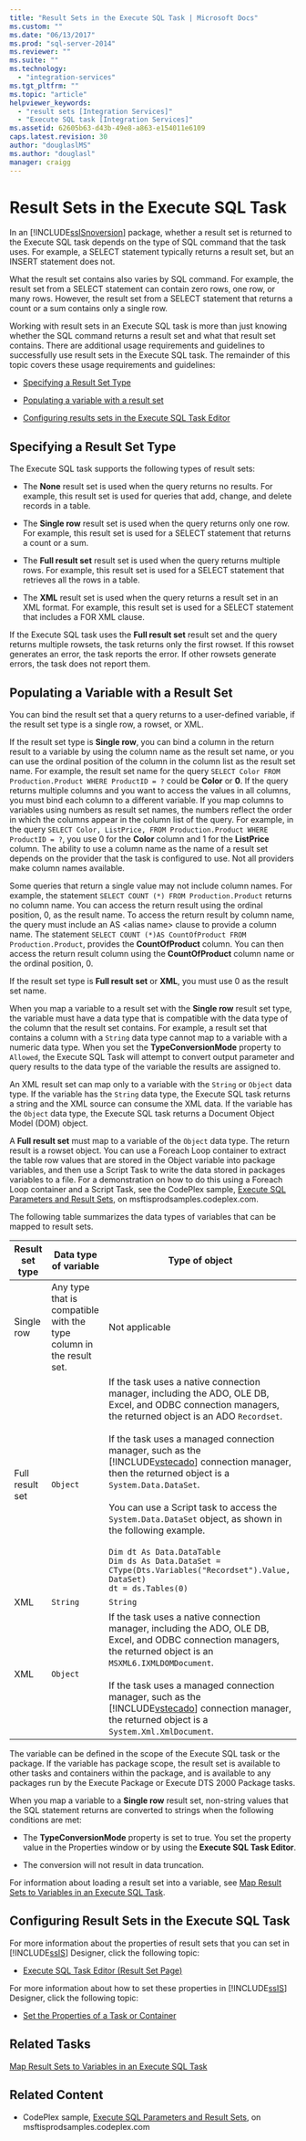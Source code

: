 ```yaml
---
title: "Result Sets in the Execute SQL Task | Microsoft Docs"
ms.custom: ""
ms.date: "06/13/2017"
ms.prod: "sql-server-2014"
ms.reviewer: ""
ms.suite: ""
ms.technology: 
  - "integration-services"
ms.tgt_pltfrm: ""
ms.topic: "article"
helpviewer_keywords: 
  - "result sets [Integration Services]"
  - "Execute SQL task [Integration Services]"
ms.assetid: 62605b63-d43b-49e8-a863-e154011e6109
caps.latest.revision: 30
author: "douglaslMS"
ms.author: "douglasl"
manager: craigg
---
```

# Result Sets in the Execute SQL Task
  In an [!INCLUDE[ssISnoversion](../includes/ssisnoversion-md.md)] package, whether a result set is returned to the Execute SQL task depends on the type of SQL command that the task uses. For example, a SELECT statement typically returns a result set, but an INSERT statement does not.  
  
 What the result set contains also varies by SQL command. For example, the result set from a SELECT statement can contain zero rows, one row, or many rows. However, the result set from a SELECT statement that returns a count or a sum contains only a single row.  
  
 Working with result sets in an Execute SQL task is more than just knowing whether the SQL command returns a result set and what that result set contains. There are additional usage requirements and guidelines to successfully use result sets in the Execute SQL task. The remainder of this topic covers these usage requirements and guidelines:  
  
-   [Specifying a Result Set Type](#Result_set_type)  
  
-   [Populating a variable with a result set](#Populate_variable_with_result_set)  
  
-   [Configuring results sets in the Execute SQL Task Editor](#Configure_result_sets)  
  
##  <a name="Result_set_type"></a> Specifying a Result Set Type  
 The Execute SQL task supports the following types of result sets:  
  
-   The **None** result set is used when the query returns no results. For example, this result set is used for queries that add, change, and delete records in a table.  
  
-   The **Single row** result set is used when the query returns only one row. For example, this result set is used for a SELECT statement that returns a count or a sum.  
  
-   The **Full result set** result set is used when the query returns multiple rows. For example, this result set is used for a SELECT statement that retrieves all the rows in a table.  
  
-   The **XML** result set is used when the query returns a result set in an XML format. For example, this result set is used for a SELECT statement that includes a FOR XML clause.  
  
 If the Execute SQL task uses the **Full result set** result set and the query returns multiple rowsets, the task returns only the first rowset. If this rowset generates an error, the task reports the error. If other rowsets generate errors, the task does not report them.  
  
##  <a name="Populate_variable_with_result_set"></a> Populating a Variable with a Result Set  
 You can bind the result set that a query returns to a user-defined variable, if the result set type is a single row, a rowset, or XML.  
  
 If the result set type is **Single row**, you can bind a column in the return result to a variable by using the column name as the result set name, or you can use the ordinal position of the column in the column list as the result set name. For example, the result set name for the query `SELECT Color FROM Production.Product WHERE ProductID = ?` could be **Color** or **0**. If the query returns multiple columns and you want to access the values in all columns, you must bind each column to a different variable. If you map columns to variables using numbers as result set names, the numbers reflect the order in which the columns appear in the column list of the query. For example, in the query `SELECT Color, ListPrice, FROM Production.Product WHERE ProductID = ?`, you use 0 for the **Color** column and 1 for the **ListPrice** column. The ability to use a column name as the name of a result set depends on the provider that the task is configured to use. Not all providers make column names available.  
  
 Some queries that return a single value may not include column names. For example, the statement `SELECT COUNT (*) FROM Production.Product` returns no column name. You can access the return result using the ordinal position, 0, as the result name. To access the return result by column name, the query must include an AS \<alias name> clause to provide a column name. The statement `SELECT COUNT (*)AS CountOfProduct FROM Production.Product`, provides the **CountOfProduct** column. You can then access the return result column using the **CountOfProduct** column name or the ordinal position, 0.  
  
 If the result set type is **Full result set** or **XML**, you must use 0 as the result set name.  
  
 When you map a variable to a result set with the **Single row** result set type, the variable must have a data type that is compatible with the data type of the column that the result set contains. For example, a result set that contains a column with a `String` data type cannot map to a variable with a numeric data type. When you set the **TypeConversionMode** property to `Allowed`, the Execute SQL Task will attempt to convert output parameter and query results to the data type of the variable the results are assigned to.  
  
 An XML result set can map only to a variable with the `String` or `Object` data type. If the variable has the `String` data type, the Execute SQL task returns a string and the XML source can consume the XML data. If the variable has the `Object` data type, the Execute SQL task returns a Document Object Model (DOM) object.  
  
 A **Full result set** must map to a variable of the `Object` data type. The return result is a rowset object. You can use a Foreach Loop container to extract the table row values that are stored in the Object variable into package variables, and then use a Script Task to write the data stored in packages variables to a file. For a demonstration on how to do this using a Foreach Loop container and a Script Task, see the CodePlex sample, [Execute SQL Parameters and Result Sets](http://go.microsoft.com/fwlink/?LinkId=157863), on msftisprodsamples.codeplex.com.  
  
 The following table summarizes the data types of variables that can be mapped to result sets.  
  
|Result set type|Data type of variable|Type of object|  
|---------------------|---------------------------|--------------------|  
|Single row|Any type that is compatible with the type column in the result set.|Not applicable|  
|Full result set|`Object`|If the task uses a native connection manager, including the ADO, OLE DB, Excel, and ODBC connection managers, the returned object is an ADO `Recordset`.<br /><br /> If the task uses a managed connection manager, such as the [!INCLUDE[vstecado](../includes/vstecado-md.md)] connection manager, then the returned object is a `System.Data.DataSet`.<br /><br /> You can use a Script task to access the `System.Data.DataSet` object, as shown in the following example.<br /><br /> `Dim dt As Data.DataTable` <br /> `Dim ds As Data.DataSet = CType(Dts.Variables("Recordset").Value, DataSet)` <br /> `dt = ds.Tables(0)`|  
|XML|`String`|`String`|  
|XML|`Object`|If the task uses a native connection manager, including the ADO, OLE DB, Excel, and ODBC connection managers, the returned object is an `MSXML6.IXMLDOMDocument`.<br /><br /> If the task uses a managed connection manager, such as the [!INCLUDE[vstecado](../includes/vstecado-md.md)] connection manager, the returned object is a `System.Xml.XmlDocument`.|  
  
 The variable can be defined in the scope of the Execute SQL task or the package. If the variable has package scope, the result set is available to other tasks and containers within the package, and is available to any packages run by the Execute Package or Execute DTS 2000 Package tasks.  
  
 When you map a variable to a **Single row** result set, non-string values that the SQL statement returns are converted to strings when the following conditions are met:  
  
-   The **TypeConversionMode** property is set to true. You set the property value in the Properties window or by using the **Execute SQL Task Editor**.  
  
-   The conversion will not result in data truncation.  
  
 For information about loading a result set into a variable, see [Map Result Sets to Variables in an Execute SQL Task](control-flow/execute-sql-task.md).  
  
##  <a name="Configure_result_sets"></a> Configuring Result Sets in the Execute SQL Task  
 For more information about the properties of result sets that you can set in [!INCLUDE[ssIS](../includes/ssis-md.md)] Designer, click the following topic:  
  
-   [Execute SQL Task Editor &#40;Result Set Page&#41;](../../2014/integration-services/execute-sql-task-editor-result-set-page.md)  
  
 For more information about how to set these properties in [!INCLUDE[ssIS](../includes/ssis-md.md)] Designer, click the following topic:  
  
-   [Set the Properties of a Task or Container](../../2014/integration-services/set-the-properties-of-a-task-or-container.md)  
  
## Related Tasks  
 [Map Result Sets to Variables in an Execute SQL Task](control-flow/execute-sql-task.md)  
  
## Related Content  
  
-   CodePlex sample, [Execute SQL Parameters and Result Sets](http://go.microsoft.com/fwlink/?LinkId=157863), on msftisprodsamples.codeplex.com  
  
  